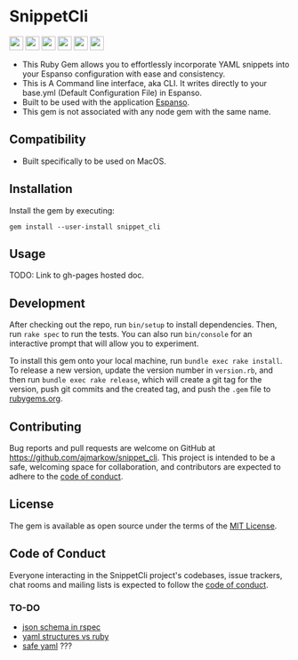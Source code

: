 # SnippetCli  
<!-- markdownlint-disable MD033 -->
<img src="https://img.shields.io/badge/ruby-%23CC342D.svg?style=flat-plastic&logo=ruby&logoColor=white"  height="25"    >   <img src="https://img.shields.io/badge/platform-macos-lightblue" height="25">    <img src="https://img.shields.io/gem/dt/snippet_cli"  height="25">    <img src="https://img.shields.io/badge/coverage-%2094.93-green?style=flat-plastic&logo=ruby" height="25">        <img src="https://img.shields.io/gem/v/snippet_cli" height="25">    <img src="https://img.shields.io/github/issues/ajmarkow/total_rewrite_of_snippet_cli_gem" height="25">

- This Ruby Gem allows you to effortlessly incorporate YAML snippets into your Espanso configuration with ease and consistency.
- This is A Command line interface, aka CLI. It writes directly to your base.yml (Default Configuration File) in Espanso.
- Built to be used with the application [Espanso](https://espanso.org).
- This gem is not associated with any node gem with the same name.

## Compatibility

- Built specifically to be used on MacOS.

## Installation

Install the gem by executing:

    gem install --user-install snippet_cli

## Usage

TODO: Link to gh-pages hosted doc.

## Development

After checking out the repo, run `bin/setup` to install dependencies. Then, run `rake spec` to run the tests. You can also run `bin/console` for an interactive prompt that will allow you to experiment.

To install this gem onto your local machine, run `bundle exec rake install`. To release a new version, update the version number in `version.rb`, and then run `bundle exec rake release`, which will create a git tag for the version, push git commits and the created tag, and push the `.gem` file to [rubygems.org](https://rubygems.org).

## Contributing

Bug reports and pull requests are welcome on GitHub at <https://github.com/ajmarkow/snippet_cli>. This project is intended to be a safe, welcoming space for collaboration, and contributors are expected to adhere to the [code of conduct](https://github.com/ajmarkow/snippet_cli/blob/master/CODE_OF_CONDUCT.md).

## License

The gem is available as open source under the terms of the [MIT License](https://opensource.org/licenses/MIT).

## Code of Conduct

Everyone interacting in the SnippetCli project's codebases, issue trackers, chat rooms and mailing lists is expected to follow the [code of conduct](https://github.com/ajmarkow/snippet_cli/blob/master/CODE_OF_CONDUCT.md).

### TO-DO

- [json schema in rspec](https://thoughtbot.com/blog/validating-json-schemas-with-an-rspec-matcher)
- [yaml structures vs ruby](https://yaml.org/YAML_for_ruby.html)
- [safe yaml](https://github.com/dtao/safe_yaml) ???
